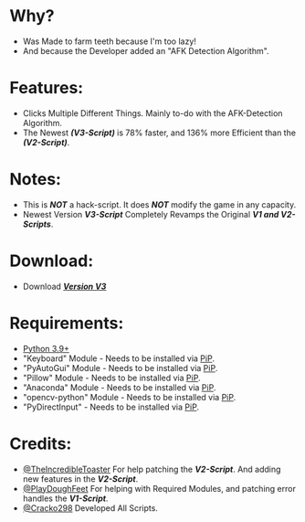 # Why?
- Was Made to farm teeth because I'm too lazy!
- And because the Developer added an "AFK Detection Algorithm".

# Features:
- Clicks Multiple Different Things. Mainly to-do with the AFK-Detection Algorithm.
- The Newest ***(V3-Script)*** is 78% faster, and 136% more Efficient than the ***(V2-Script)***.

# Notes:
- This is ***NOT*** a hack-script. It does ***NOT*** modify the game in any capacity.
- Newest Version ***V3-Script*** Completely Revamps the Original ***V1 and V2-Scripts***.

# Download:
- Download ***[Version V3](https://github.com/Cracko298/Sharkbite-2-Farmer/blob/main/AFK-Tool.zip?raw=true)***

# Requirements:
- [Python 3.9+](https://www.python.org/downloads/)
- "Keyboard" Module - Needs to be installed via [PiP](https://realpython.com/what-is-pip/#:~:text=Using%20Python%27s%20pip%20to%20Manage%20Your%20Projects%27%20Dependencies,Python%20is%20considered%20a%20batteries%20included%20language.%20).
- "PyAutoGui" Module - Needs to be installed via [PiP](https://realpython.com/what-is-pip/#:~:text=Using%20Python%27s%20pip%20to%20Manage%20Your%20Projects%27%20Dependencies,Python%20is%20considered%20a%20batteries%20included%20language.%20).
- "Pillow" Module - Needs to be installed via [PiP](https://realpython.com/what-is-pip/#:~:text=Using%20Python%27s%20pip%20to%20Manage%20Your%20Projects%27%20Dependencies,Python%20is%20considered%20a%20batteries%20included%20language.%20).
- "Anaconda" Module - Needs to be installed via [PiP](https://realpython.com/what-is-pip/#:~:text=Using%20Python%27s%20pip%20to%20Manage%20Your%20Projects%27%20Dependencies,Python%20is%20considered%20a%20batteries%20included%20language.%20).
- "opencv-python" Module - Needs to be installed via [PiP](https://realpython.com/what-is-pip/#:~:text=Using%20Python%27s%20pip%20to%20Manage%20Your%20Projects%27%20Dependencies,Python%20is%20considered%20a%20batteries%20included%20language.%20).
- "PyDirectInput" - Needs to be installed via [PiP](https://realpython.com/what-is-pip/#:~:text=Using%20Python%27s%20pip%20to%20Manage%20Your%20Projects%27%20Dependencies,Python%20is%20considered%20a%20batteries%20included%20language.%20).

# Credits:
- [@TheIncredibleToaster](https://github.com/TheIncredibleToaster) For help patching the ***V2-Script***. And adding new features in the ***V2-Script***.
- [@PlayDoughFeet](https://github.com/PlayDoughFeet) For helping with Required Modules, and patching error handles the ***V1-Script***.
- [@Cracko298](https://github.com/Cracko298) Developed All Scripts.
